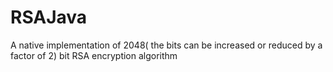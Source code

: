 # RSAJava
A native implementation of 2048( the bits can be increased or reduced  by a factor of 2)  bit RSA encryption algorithm

